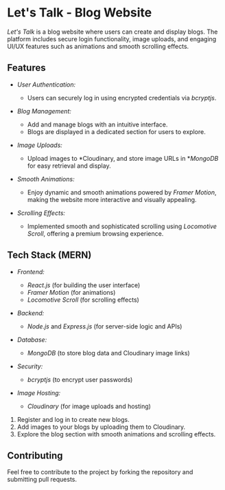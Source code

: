 
# Let's Talk - Blog Website

*Let's Talk* is a blog website where users can create and display blogs. The platform includes secure login functionality, image uploads, and engaging UI/UX features such as animations and smooth scrolling effects.

## Features

- *User Authentication:*
  - Users can securely log in using encrypted credentials via *bcryptjs*.
  
- *Blog Management:*
  - Add and manage blogs with an intuitive interface.
  - Blogs are displayed in a dedicated section for users to explore.

- *Image Uploads:*
  - Upload images to *Cloudinary, and store image URLs in **MongoDB* for easy retrieval and display.

- *Smooth Animations:*
  - Enjoy dynamic and smooth animations powered by *Framer Motion*, making the website more interactive and visually appealing.

- *Scrolling Effects:*
  - Implemented smooth and sophisticated scrolling using *Locomotive Scroll*, offering a premium browsing experience.

## Tech Stack (MERN)

- *Frontend:*
  - *React.js* (for building the user interface)
  - *Framer Motion* (for animations)
  - *Locomotive Scroll* (for scrolling effects)

- *Backend:*
  - *Node.js* and *Express.js* (for server-side logic and APIs)

- *Database:*
  - *MongoDB* (to store blog data and Cloudinary image links)

- *Security:*
  - *bcryptjs* (to encrypt user passwords)

- *Image Hosting:*
  - *Cloudinary* (for image uploads and hosting)


1. Register and log in to create new blogs.
2. Add images to your blogs by uploading them to Cloudinary.
3. Explore the blog section with smooth animations and scrolling effects.

## Contributing

Feel free to contribute to the project by forking the repository and submitting pull requests.

